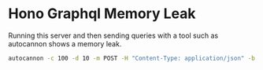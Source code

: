 # Hono Graphql Memory Leak

Running this server and then sending queries with a tool such as autocannon shows a memory leak.

```sh
autocannon -c 100 -d 10 -m POST -H "Content-Type: application/json" -b '{"query":"{ hello }"}' http://localhost:3000/graphql
```
